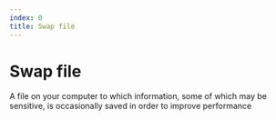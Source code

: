 ```yaml
---
index: 0
title: Swap file
---
```

# Swap file

A file on your computer to which information, some of which may be sensitive, is occasionally saved in order to improve performance